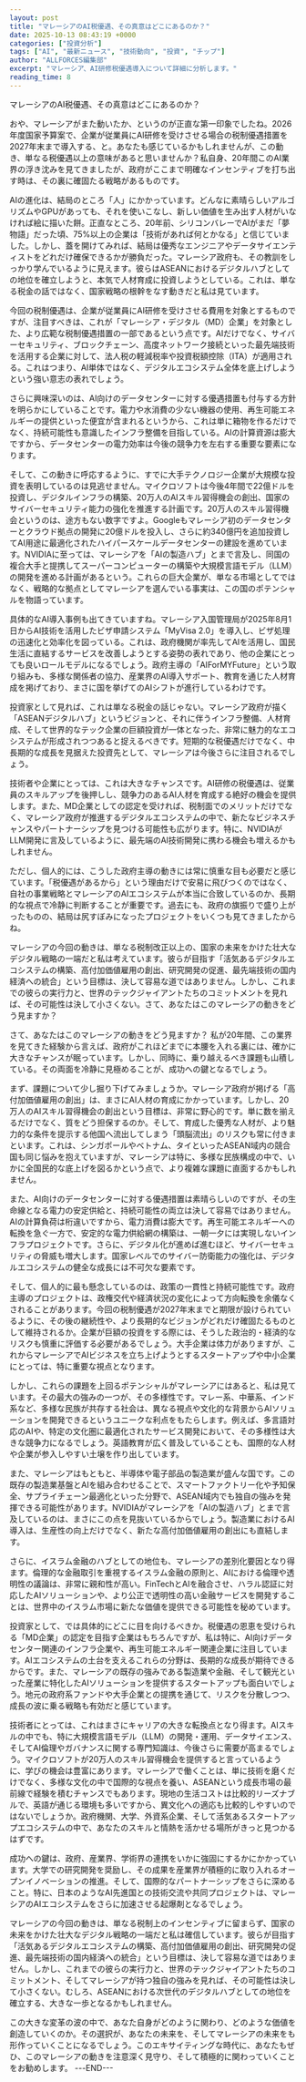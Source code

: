 ```yaml
---
layout: post
title: "マレーシアのAI税優遇、その真意はどこにあるのか？"
date: 2025-10-13 08:43:19 +0000
categories: ["投資分析"]
tags: ["AI", "最新ニュース", "技術動向", "投資", "チップ"]
author: "ALLFORCES編集部"
excerpt: "マレーシア、AI研修税優遇導入について詳細に分析します。"
reading_time: 8
---
```


マレーシアのAI税優遇、その真意はどこにあるのか？

おや、マレーシアがまた動いたか、というのが正直な第一印象でしたね。2026年度国家予算案で、企業が従業員にAI研修を受けさせる場合の税制優遇措置を2027年末まで導入する、と。あなたも感じているかもしれませんが、この動き、単なる税優遇以上の意味があると思いませんか？私自身、20年間このAI業界の浮き沈みを見てきましたが、政府がここまで明確なインセンティブを打ち出す時は、その裏に確固たる戦略があるものです。

AIの進化は、結局のところ「人」にかかっています。どんなに素晴らしいアルゴリズムやGPUがあっても、それを使いこなし、新しい価値を生み出す人材がいなければ絵に描いた餅。正直なところ、20年前、シリコンバレーでAIがまだ「夢物語」だった頃、75%以上の企業は「技術があれば何とかなる」と信じていました。しかし、蓋を開けてみれば、結局は優秀なエンジニアやデータサイエンティストをどれだけ確保できるかが勝負だった。マレーシア政府も、その教訓をしっかり学んでいるように見えます。彼らはASEANにおけるデジタルハブとしての地位を確立しようと、本気で人材育成に投資しようとしている。これは、単なる税金の話ではなく、国家戦略の根幹をなす動きだと私は見ています。

今回の税制優遇は、企業が従業員にAI研修を受けさせる費用を対象とするものですが、注目すべきは、これが「マレーシア・デジタル（MD）企業」を対象とした、より広範な税制優遇措置の一部であるという点です。AIだけでなく、サイバーセキュリティ、ブロックチェーン、高度ネットワーク接続といった最先端技術を活用する企業に対して、法人税の軽減税率や投資税額控除（ITA）が適用される。これはつまり、AI単体ではなく、デジタルエコシステム全体を底上げしようという強い意志の表れでしょう。

さらに興味深いのは、AI向けのデータセンターに対する優遇措置も付与する方針を明らかにしていることです。電力や水消費の少ない機器の使用、再生可能エネルギーの提供といった便宜が含まれるというから、これは単に箱物を作るだけでなく、持続可能性も意識したインフラ整備を目指している。AIの計算資源は膨大ですから、データセンターの電力効率は今後の競争力を左右する重要な要素になります。

そして、この動きに呼応するように、すでに大手テクノロジー企業が大規模な投資を表明しているのは見逃せません。マイクロソフトは今後4年間で22億ドルを投資し、デジタルインフラの構築、20万人のAIスキル習得機会の創出、国家のサイバーセキュリティ能力の強化を推進する計画です。20万人のスキル習得機会というのは、途方もない数字ですよ。Googleもマレーシア初のデータセンターとクラウド拠点の開発に20億ドルを投入し、さらに約340億円を追加投資してAI用途に最適化されたハイパースケールデータセンターの建設を進めています。NVIDIAに至っては、マレーシアを「AIの製造ハブ」とまで言及し、同国の複合大手と提携してスーパーコンピューターの構築や大規模言語モデル（LLM）の開発を進める計画があるという。これらの巨大企業が、単なる市場としてではなく、戦略的な拠点としてマレーシアを選んでいる事実は、この国のポテンシャルを物語っています。

具体的なAI導入事例も出てきていますね。マレーシア入国管理局が2025年8月1日からAI技術を活用したビザ申請システム「MyVisa 2.0」を導入し、ビザ処理の迅速化と効率化を図っている。これは、政府機関が率先してAIを活用し、国民生活に直結するサービスを改善しようとする姿勢の表れであり、他の企業にとっても良いロールモデルになるでしょう。政府主導の「AIForMYFuture」という取り組みも、多様な関係者の協力、産業界のAI導入サポート、教育を通じた人材育成を掲げており、まさに国を挙げてのAIシフトが進行しているわけです。

投資家として見れば、これは単なる税金の話じゃない。マレーシア政府が描く「ASEANデジタルハブ」というビジョンと、それに伴うインフラ整備、人材育成、そして世界的なテック企業の巨額投資が一体となった、非常に魅力的なエコシステムが形成されつつあると捉えるべきです。短期的な税優遇だけでなく、中長期的な成長を見据えた投資先として、マレーシアは今後さらに注目されるでしょう。

技術者や企業にとっては、これは大きなチャンスです。AI研修の税優遇は、従業員のスキルアップを後押しし、競争力のあるAI人材を育成する絶好の機会を提供します。また、MD企業としての認定を受ければ、税制面でのメリットだけでなく、マレーシア政府が推進するデジタルエコシステムの中で、新たなビジネスチャンスやパートナーシップを見つける可能性も広がります。特に、NVIDIAがLLM開発に言及しているように、最先端のAI技術開発に携わる機会も増えるかもしれません。

ただし、個人的には、こうした政府主導の動きには常に慎重な目も必要だと感じています。「税優遇があるから」という理由だけで安易に飛びつくのではなく、自社の事業戦略とマレーシアのAIエコシステムが本当に合致しているのか、長期的な視点で冷静に判断することが重要です。過去にも、政府の旗振りで盛り上がったものの、結局は尻すぼみになったプロジェクトをいくつも見てきましたからね。

マレーシアの今回の動きは、単なる税制改正以上の、国家の未来をかけた壮大なデジタル戦略の一端だと私は考えています。彼らが目指す「活気あるデジタルエコシステムの構築、高付加価値雇用の創出、研究開発の促進、最先端技術の国内経済への統合」という目標は、決して容易な道ではありません。しかし、これまでの彼らの実行力と、世界のテックジャイアントたちのコミットメントを見れば、その可能性は決して小さくない。さて、あなたはこのマレーシアの動きをどう見ますか？

さて、あなたはこのマレーシアの動きをどう見ますか？ 私が20年間、この業界を見てきた経験から言えば、政府がこれほどまでに本腰を入れる裏には、確かに大きなチャンスが眠っています。しかし、同時に、乗り越えるべき課題も山積している。その両面を冷静に見極めることが、成功への鍵となるでしょう。

まず、課題について少し掘り下げてみましょうか。マレーシア政府が掲げる「高付加価値雇用の創出」は、まさにAI人材の育成にかかっています。しかし、20万人のAIスキル習得機会の創出という目標は、非常に野心的です。単に数を揃えるだけでなく、質をどう担保するのか。そして、育成した優秀な人材が、より魅力的な条件を提示する他国へ流出してしまう「頭脳流出」のリスクも常に付きまといます。これは、シンガポールやベトナム、タイといったASEAN域内の競合国も同じ悩みを抱えていますが、マレーシアは特に、多様な民族構成の中で、いかに全国民的な底上げを図るかという点で、より複雑な課題に直面するかもしれません。

また、AI向けのデータセンターに対する優遇措置は素晴らしいのですが、その生命線となる電力の安定供給と、持続可能性の両立は決して容易ではありません。AIの計算負荷は桁違いですから、電力消費は膨大です。再生可能エネルギーへの転換を急ぐ一方で、安定的な電力供給網の構築は、一朝一夕には実現しないインフラプロジェクトです。さらに、デジタル化が進めば進むほど、サイバーセキュリティの脅威も増大します。国家レベルでのサイバー防衛能力の強化は、デジタルエコシステムの健全な成長には不可欠な要素です。

そして、個人的に最も懸念しているのは、政策の一貫性と持続可能性です。政府主導のプロジェクトは、政権交代や経済状況の変化によって方向転換を余儀なくされることがあります。今回の税制優遇が2027年末までと期限が設けられているように、その後の継続性や、より長期的なビジョンがどれだけ確固たるものとして維持されるか。企業が巨額の投資をする際には、そうした政治的・経済的なリスクも慎重に評価する必要があるでしょう。大手企業は体力がありますが、これからマレーシアでAIビジネスを立ち上げようとするスタートアップや中小企業にとっては、特に重要な視点となります。

しかし、これらの課題を上回るポテンシャルがマレーシアにはあると、私は見ています。その最大の強みの一つが、その多様性です。マレー系、中華系、インド系など、多様な民族が共存する社会は、異なる視点や文化的な背景からAIソリューションを開発できるというユニークな利点をもたらします。例えば、多言語対応のAIや、特定の文化圏に最適化されたサービス開発において、その多様性は大きな競争力になるでしょう。英語教育が広く普及していることも、国際的な人材や企業が参入しやすい土壌を作り出しています。

また、マレーシアはもともと、半導体や電子部品の製造業が盛んな国です。この既存の製造業基盤とAIを組み合わせることで、スマートファクトリー化や予知保全、サプライチェーン最適化といった分野で、ASEAN域内でも独自の強みを発揮できる可能性があります。NVIDIAがマレーシアを「AIの製造ハブ」とまで言及しているのは、まさにこの点を見抜いているからでしょう。製造業におけるAI導入は、生産性の向上だけでなく、新たな高付加価値雇用の創出にも直結します。

さらに、イスラム金融のハブとしての地位も、マレーシアの差別化要因となり得ます。倫理的な金融取引を重視するイスラム金融の原則と、AIにおける倫理や透明性の議論は、非常に親和性が高い。FinTechとAIを融合させ、ハラル認証に対応したAIソリューションや、より公正で透明性の高い金融サービスを開発することは、世界中のイスラム市場に新たな価値を提供できる可能性を秘めています。

投資家として、では具体的にどこに目を向けるべきか。税優遇の恩恵を受けられる「MD企業」の認定を目指す企業はもちろんですが、私は特に、AI向けデータセンター関連のインフラ企業や、再生可能エネルギー関連企業に注目しています。AIエコシステムの土台を支えるこれらの分野は、長期的な成長が期待できるからです。また、マレーシアの既存の強みである製造業や金融、そして観光といった産業に特化したAIソリューションを提供するスタートアップも面白いでしょう。地元の政府系ファンドや大手企業との提携を通じて、リスクを分散しつつ、成長の波に乗る戦略も有効だと感じています。

技術者にとっては、これはまさにキャリアの大きな転換点となり得ます。AIスキルの中でも、特に大規模言語モデル（LLM）の開発・運用、データサイエンス、そしてAI倫理やガバナンスに関する専門知識は、今後さらに需要が高まるでしょう。マイクロソフトが20万人のスキル習得機会を提供すると言っているように、学びの機会は豊富にあります。マレーシアで働くことは、単に技術を磨くだけでなく、多様な文化の中で国際的な視点を養い、ASEANという成長市場の最前線で経験を積むチャンスでもあります。現地の生活コストは比較的リーズナブルで、英語が通じる環境も多いですから、異文化への適応も比較的しやすいのではないでしょうか。政府機関、大学、外資系企業、そして活気あるスタートアップエコシステムの中で、あなたのスキルと情熱を活かせる場所がきっと見つかるはずです。

成功への鍵は、政府、産業界、学術界の連携をいかに強固にするかにかかっています。大学での研究開発を奨励し、その成果を産業界が積極的に取り入れるオープンイノベーションの推進。そして、国際的なパートナーシップをさらに深めること。特に、日本のようなAI先進国との技術交流や共同プロジェクトは、マレーシアのAIエコシステムをさらに加速させる起爆剤となるでしょう。

マレーシアの今回の動きは、単なる税制上のインセンティブに留まらず、国家の未来をかけた壮大なデジタル戦略の一端だと私は確信しています。彼らが目指す「活気あるデジタルエコシステムの構築、高付加価値雇用の創出、研究開発の促進、最先端技術の国内経済への統合」という目標は、決して容易な道ではありません。しかし、これまでの彼らの実行力と、世界のテックジャイアントたちのコミットメント、そしてマレーシアが持つ独自の強みを見れば、その可能性は決して小さくない。むしろ、ASEANにおける次世代のデジタルハブとしての地位を確立する、大きな一歩となるかもしれません。

この大きな変革の波の中で、あなた自身がどのように関わり、どのような価値を創造していくのか。その選択が、あなたの未来を、そしてマレーシアの未来をも形作っていくことになるでしょう。このエキサイティングな時代に、あなたもぜひ、このマレーシアの動きを注意深く見守り、そして積極的に関わっていくことをお勧めします。
---END---